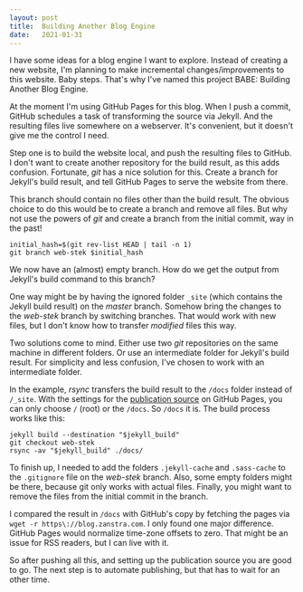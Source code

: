 ```yaml
---
layout: post
title:  Building Another Blog Engine
date:   2021-01-31
---
```


I have some ideas for a blog engine I want to explore. Instead of creating a new website, I'm planning to make incremental changes/improvements to this website. Baby steps. That's why I've named this project BABE: Building Another Blog Engine.

At the moment I'm using GitHub Pages for this blog. When I push a commit, GitHub schedules a task of transforming the source via Jekyll. And the resulting files live somewhere on a webserver. It's convenient, but it doesn't give me the control I need.

Step one is to build the website local, and push the resulting files to GitHub. I don't want to create another repository for the build result, as this adds confusion. Fortunate, _git_ has a nice solution for this. Create a branch for Jekyll's build result, and tell GitHub Pages to serve the website from there.

This branch should contain no files other than the build result. The obvious choice to do this would be to create a branch and remove all files. But why not use the powers of _git_ and create a branch from the initial commit, way in the past!

	initial_hash=$(git rev-list HEAD | tail -n 1)
	git branch web-stek $initial_hash

We now have an (almost) empty branch. How do we get the output from Jekyll's build command to this branch? 

One way might be by having the ignored folder `_site` (which contains the Jekyll build result) on the _master_ branch. Somehow  bring the changes to the _web-stek_ branch by switching branches. That would work with new files, but I don't know how to transfer _modified_ files this way.

Two solutions come to mind. Either use two _git_ repositories on the same machine in different folders. Or use an intermediate folder for Jekyll's build result. For simplicity and less confusion, I've chosen to work with an intermediate folder.

In the example, _rsync_ transfers the build result to the `/docs` folder instead of `/_site`. With the settings for the [publication source][github-pages] on GitHub Pages, you can only choose `/` (root) or the `/docs`. So `/docs` it is. The build process works like this:

	jekyll build --destination "$jekyll_build"
	git checkout web-stek
	rsync -av "$jekyll_build" ./docs/

To finish up, I needed to add the folders `.jekyll-cache` and `.sass-cache` to the `.gitignore` file on the _web-stek_ branch. Also, some empty folders might be there, because git only works with actual files. Finally, you might want to remove the files from the initial commit in the branch.

I compared the result in `/docs` with GitHub's copy by fetching the pages via `wget -r https\://blog.zanstra.com`. I only found one major difference. GitHub Pages would normalize time-zone offsets to zero. That might be an issue for RSS readers, but I can live with it.

So after pushing all this, and setting up the publication source you are good to go. The next step is to automate publishing, but that has to wait for an other time.

[github-pages]: https://docs.github.com/en/github/working-with-github-pages/configuring-a-publishing-source-for-your-github-pages-site

